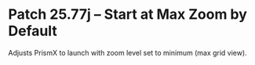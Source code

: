 # Patch 25.77j – Start at Max Zoom by Default

Adjusts PrismX to launch with zoom level set to minimum (max grid view).
